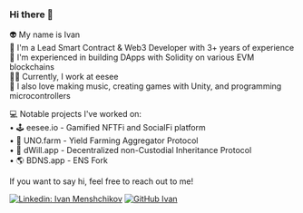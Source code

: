 ### Hi there 👋

👽 My name is Ivan  
🔑 I'm a Lead Smart Contract & Web3 Developer with 3+ years of experience   
🧙 I'm experienced in building DApps with Solidity on various EVM blockchains  
👩‍💻 Currently, I work at eesee  
🎵 I also love making music, creating games with Unity, and programming microcontrollers  

💻 Notable projects I've worked on:  
• 🕹️ eesee.io - Gamified NFTFi and SocialFi platform  
• 🚀 UNO.farm - Yield Farming Aggregator Protocol  
• 📝 dWill.app - Decentralized non-Custodial Inheritance Protocol  
• 🌎 BDNS.app - ENS Fork  

If you want to say hi, feel free to reach out to me!

[![Linkedin: Ivan Menshchikov](https://img.shields.io/badge/-Ivan_Menshchikov-blue?style=flat-square&logo=Linkedin&logoColor=white&link=https://www.linkedin.com/in/juglipaff/)](https://www.linkedin.com/in/juglipaff/)
[![GitHub Ivan](https://img.shields.io/github/followers/Juglipaff?label=follow&style=social)](https://github.com/Juglipaff)



